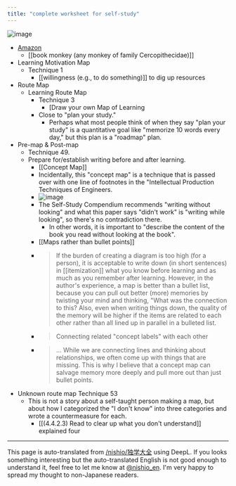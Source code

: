 ```yaml
---
title: "complete worksheet for self-study"
---
```


![image](https://gyazo.com/4af74f7f532e7f3ec23f808fe4ec0501/thumb/1000)
- [Amazon](https://amzn.to/3MCYkJt)
    - [[book monkey (any monkey of family Cercopithecidae)]]
- Learning Motivation Map
    - Technique 1
        - [[willingness (e.g., to do something)]] to dig up resources
- Route Map
    - Learning Route Map
        - Technique 3
            - [Draw your own Map of Learning
        - Close to "plan your study."
            - Perhaps what most people think of when they say "plan your study" is a quantitative goal like "memorize 10 words every day," but this plan is a "roadmap" plan.
- Pre-map & Post-map
    - Technique 49.
    - Prepare for/establish writing before and after learning.
        - [[Concept Map]]
        - Incidentally, this "concept map" is a technique that is passed over with one line of footnotes in the "Intellectual Production Techniques of Engineers.
        - ![image](https://gyazo.com/166e7ef3ba81bd4c71976bd20e212398/thumb/1000)
        - The Self-Study Compendium recommends "writing without looking" and what this paper says "didn't work" is "writing while looking", so there's no contradiction there.
            - In other words, it is important to "describe the content of the book you read without looking at the book".
        - [[Maps rather than bullet points]]
        - > If the burden of creating a diagram is too high (for a person), it is acceptable to write down (in short sentences) in [[itemization]] what you know before learning and as much as you remember after learning. However, in the author's experience, a map is better than a bullet list, because you can pull out better (more) memories by twisting your mind and thinking, "What was the connection to this? Also, even when writing things down, the quality of the memory will be higher if the items are related to each other rather than all lined up in parallel in a bulleted list.
        - >  Connecting related "concept labels" with each other
        - >  ... While we are connecting lines and thinking about relationships, we often come up with things that are missing. This is why I believe that a concept map can salvage memory more deeply and pull more out than just bullet points.
- Unknown route map Technique 53
    - This is not a story about a self-taught person making a map, but about how I categorized the "I don't know" into three categories and wrote a countermeasure for each.
        - [[(4.4.2.3) Read to clear up what you don't understand]] explained four

---
This page is auto-translated from [/nishio/独学大全](https://scrapbox.io/nishio/独学大全) using DeepL. If you looks something interesting but the auto-translated English is not good enough to understand it, feel free to let me know at [@nishio_en](https://twitter.com/nishio_en). I'm very happy to spread my thought to non-Japanese readers.